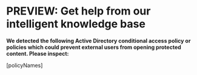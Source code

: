 <properties
    pageTitle="Policies that enabled AIP"
    description="Policies that enabled AIP to prevent external users accessing files"
	infoBubbleText=""
    service="microsoft.aip"
    resource=""
    authors="adan"
    ms.author="adan"
    displayOrder="1"
    articleId="ConditionalAccessPilicies-AIP"
    selfHelpType="diagnostics"
    diagnosticScenario="self_diagnostic"
    supportTopicIds="32727937"
    resourceTags=""
    productPesIds=""
    cloudEnvironments="public, fairfax, usnat, ussec"
	ownershipId="AzureISecurity_AzureInformationProtection"
/>

# PREVIEW: Get help from our intelligent knowledge base
<!--issueDescription-->
**We detected the following Active Directory conditional access policy or policies which could prevent external users from opening protected content. Please inspect:**
<!--$botResponseContent-->[policyNames]<!--/$botResponseContent-->
<!--/issueDescription-->